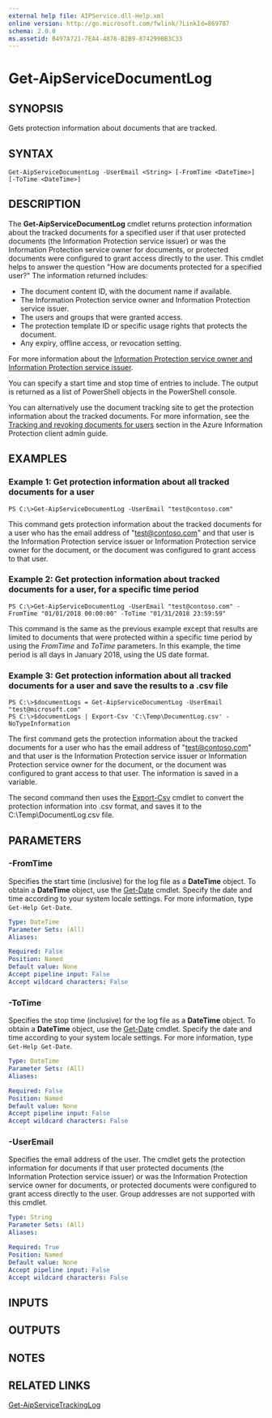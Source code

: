 ```yaml
---
external help file: AIPService.dll-Help.xml
online version: http://go.microsoft.com/fwlink/?LinkId=869787
schema: 2.0.0
ms.assetid: B497A721-7EA4-4876-B2B9-874299BB3C33
---
```


# Get-AipServiceDocumentLog

## SYNOPSIS
Gets protection information about documents that are tracked.

## SYNTAX

```
Get-AipServiceDocumentLog -UserEmail <String> [-FromTime <DateTime>] [-ToTime <DateTime>] 
```

## DESCRIPTION
The **Get-AipServiceDocumentLog** cmdlet returns protection information about the tracked documents for a specified user if that user protected documents (the Information Protection service issuer) or was the Information Protection service owner for documents, or protected documents were configured to grant access directly to the user. This cmdlet helps to answer the question "How are documents protected for a specified user?" The information returned includes:

- The document content ID, with the document name if available.
- The Information Protection service owner and Information Protection service issuer.
- The users and groups that were granted access.
- The protection template ID or specific usage rights that protects the document.
- Any expiry, offline access, or revocation setting.

For more information about the [Information Protection service owner and Information Protection service issuer](https://docs.microsoft.com/information-protection/deploy-use/configure-usage-rights#rights-management-issuer-and-rights-management-owner).

You can specify a start time and stop time of entries to include. The output is returned as a list of PowerShell objects in the PowerShell console.

You can alternatively use the document tracking site to get the protection information about the tracked documents. For more information, see the [Tracking and revoking documents for users](https://docs.microsoft.com/information-protection/rms-client/client-admin-guide-document-tracking#tracking-and-revoking-documents-for-users) section in the Azure Information Protection client admin guide.

## EXAMPLES

### Example 1: Get protection information about all tracked documents for a user 
```
PS C:\>Get-AipServiceDocumentLog -UserEmail "test@contoso.com" 
```

This command gets protection information about the tracked documents for a user who has the email address of "test@contoso.com" and that user is the Information Protection service issuer or Information Protection service owner for the document, or the document was configured to grant access to that user.

### Example 2: Get protection information about tracked documents for a user, for a specific time period
```
PS C:\>Get-AipServiceDocumentLog -UserEmail "test@contoso.com" -FromTime "01/01/2018 00:00:00" -ToTime "01/31/2018 23:59:59"
```

This command is the same as the previous example except that results are limited to documents that were protected within a specific time period by using the *FromTime* and *ToTime* parameters. In this example, the time period is all days in January 2018, using the US date format.

### Example 3: Get protection information about all tracked documents for a user and save the results to a .csv file  
```
PS C:\>$documentLogs = Get-AipServiceDocumentLog -UserEmail "test@microsoft.com"
PS C:\>$documentLogs | Export-Csv 'C:\Temp\DocumentLog.csv' -NoTypeInformation
```

The first command gets the protection information about the tracked documents for a user who has the email address of "test@contoso.com" and that user is the Information Protection service issuer or Information Protection service owner for the document, or the document was configured to grant access to that user. The information is saved in a variable.

The second command then uses the [Export-Csv](https://docs.microsoft.com/en-us/powershell/module/microsoft.powershell.utility/export-csv?view=powershell-4.0) cmdlet to convert the protection information into .csv format, and saves it to the C:\Temp\DocumentLog.csv file.

## PARAMETERS

### -FromTime
Specifies the start time (inclusive) for the log file as a **DateTime** object. To obtain a **DateTime** object, use the [Get-Date](https://go.microsoft.com/fwlink/?LinkID=293966) cmdlet. Specify the date and time according to your system locale settings. For more information, type `Get-Help Get-Date`.

```yaml
Type: DateTime
Parameter Sets: (All)
Aliases:

Required: False
Position: Named
Default value: None
Accept pipeline input: False
Accept wildcard characters: False
```

### -ToTime
Specifies the stop time (inclusive) for the log file as a **DateTime** object. To obtain a **DateTime** object, use the [Get-Date](https://go.microsoft.com/fwlink/?LinkID=293966) cmdlet. Specify the date and time according to your system locale settings. For more information, type `Get-Help Get-Date`.

```yaml
Type: DateTime
Parameter Sets: (All)
Aliases:

Required: False
Position: Named
Default value: None
Accept pipeline input: False
Accept wildcard characters: False
```

### -UserEmail
Specifies the email address of the user. The cmdlet gets the protection information for documents if that user protected documents (the Information Protection service issuer) or was the Information Protection service owner for documents, or protected documents were configured to grant access directly to the user. Group addresses are not supported with this cmdlet. 

```yaml
Type: String
Parameter Sets: (All)
Aliases:

Required: True
Position: Named
Default value: None
Accept pipeline input: False
Accept wildcard characters: False
```

## INPUTS

## OUTPUTS

## NOTES

## RELATED LINKS

[Get-AipServiceTrackingLog](./Get-AipServiceTrackingLog.md)

